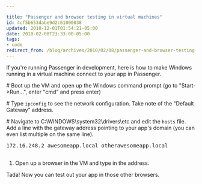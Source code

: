 ```yaml
---

title: "Passenger and browser testing in virtual machines"
id: 4cf5b653dabe9d2c61000038
updated: 2010-12-01T01:54:21-05:00
date: 2010-02-08T23:33:00-05:00
tags:
- code
redirect_from: /blog/archives/2010/02/08/passenger-and-browser-testing-in-virtual-machines/
---
```


If you're running Passenger in development, here is how to make Windows running in a virtual machine connect to your app in Passenger.

\# Boot up the VM and open up the Windows command prompt (go to "Start-&gt;Run…", enter "cmd" and press enter)

\# Type `ipconfig` to see the network configuration. Take note of the "Default Gateway" address. <!-- Image not found: http://opensoul.org/assets/2010/2/9/ipconfig.png -->

\# Navigate to C:\\WINDOWS\\system32\\drivers\\etc and edit the `hosts` file. Add a line with the gateway address pointing to your app's domain (you can even list multiple on the same line).

<pre>
172.16.248.2 awesomeapp.local otherawesomeapp.local

</pre>
1.  Open up a browser in the VM and type in the address.

Tada! Now you can test out your app in those other browsers.
